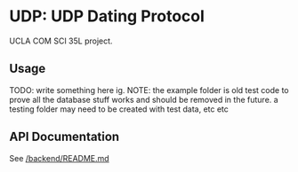 # UDP: UDP Dating Protocol
UCLA COM SCI 35L project.

## Usage
TODO: write something here ig.
NOTE: the example folder is old test code to prove all the database stuff works and should be removed in the future. a testing folder may need to be created with test data, etc etc

## API Documentation
See [/backend/README.md](/backend/README.md)
